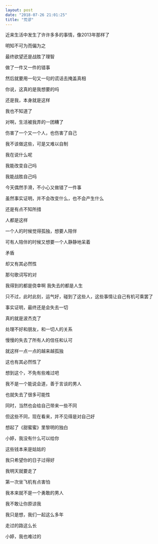 ```yaml
---
layout: post
date: "2018-07-26 21:01:25"
title: "荒谬"
---
```



近来生活中发生了许许多多的事情，像2013年那样了

明知不可为而偏为之

最终欲望还是战胜了理智

做了一件又一件的错事

然后就要用一句又一句的谎话去掩盖真相

你说，这真的是我想要的吗

还是我，本身就是这样

我也不知道了

对啊，生活被我弄的一团糟了

伤害了一个又一个人，也伤害了自己

我不该做这些，可是又难以自制

我在说什么呢

我能改变自己吗

我能战胜自己吗

今天偶然手滑，不小心又做错了一件事

虽然事实证明，并不会改变什么，也不会产生什么

还是有点不知所措

人都是这样

一个人的时候觉得孤独，想要人陪伴

可有人陪伴的时候又想要一个人静静地呆着

矛盾

却又有其必然性

那句歌词写的对

我得到的都是侥幸啊
我失去的都是人生

只不过，此时此刻，运气好，碰到了这些人，这些事情让自己有机可乘罢了

事实证明，最终还是会失去一切

真的就是波杰克了

处理不好和朋友，和一切人的关系

慢慢的失去了所有人的信任和认可

就这样一点一点的越来越孤独

这也有其必然性了

想到这个，不免有些难过吧

我不是一个能说会道，善于言谈的男人

也就失去了很多可能性

同时，当然也会给自己带来一些不同

但这些不同，现在看来，并不见得是对自己好

想起了《甜蜜蜜》里黎明的独白

小婷，我没有什么可以给你

这些钱本来是姑姑的

我只希望你的日子过得好

我明天就要走了

第一次坐飞机有点害怕

我本来就不是一个勇敢的男人

我不敢让你原谅我

我只是想，我们一起这么多年

走过的路这么长

小婷，我也难过的
